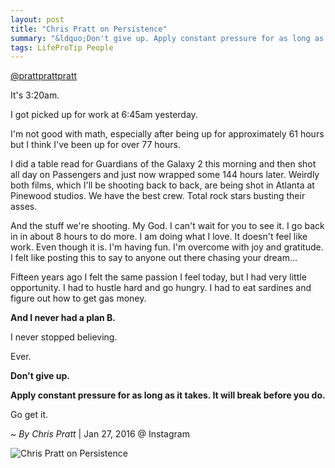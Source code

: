```yaml
---
layout: post
title: "Chris Pratt on Persistence"
summary: "&ldquo;Don't give up. Apply constant pressure for as long as it takes. It will break before you do. Go get it.&rdquo;"
tags: LifeProTip People
---
```

[@prattprattpratt](https://www.instagram.com/p/BBCS7PoDHMX/)

It's 3:20am.

I got picked up for work at 6:45am yesterday.

I'm not good with math, especially after being up for approximately 61 hours but I think I've been up for over 77 hours.

I did a table read for Guardians of the Galaxy 2 this morning and then shot all day on Passengers and just now wrapped some 144 hours later. Weirdly both films, which I'll be shooting back to back, are being shot in Atlanta at Pinewood studios. We have the best crew. Total rock stars busting their asses.

And the stuff we're shooting. My God. I can't wait for you to see it. I go back in in about 8 hours to do more. I am doing what I love. It doesn't feel like work. Even though it is. I'm having fun. I'm overcome with joy and gratitude. I felt like posting this to say to anyone out there chasing your dream...

Fifteen years ago I felt the same passion I feel today, but I had very little opportunity. I had to hustle hard and go hungry. I had to eat sardines and figure out how to get gas money.

**And I never had a plan B.**

I never stopped believing.

Ever. 

**Don't give up.**

**Apply constant pressure for as long as it takes. It will break before you do.**

Go get it.

~ *By Chris Pratt* | Jan 27, 2016 @ Instagram

![Chris Pratt on Persistence](https://i.imgur.com/5tWGC0Q.png)
